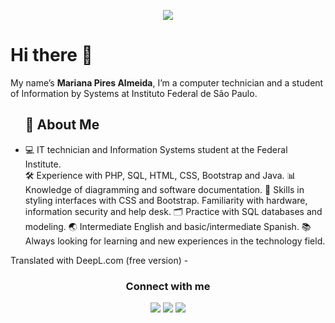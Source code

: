 <p align="center">
  <img src="https://capsule-render.vercel.app/api?type=waving&color=gradient&height=90"/>
</p>
<h1>Hi there 👋</h1>
<p>My name’s <strong>Mariana Pires Almeida</strong>, I’m a computer technician and a student of Information by Systems at Instituto Federal de São Paulo.</p> 
<ul>
<h2>🌼 About Me</h2>
<li>💻 IT technician and Information Systems student at the Federal Institute.</li>
🛠️ Experience with PHP, SQL, HTML, CSS, Bootstrap and Java.
📊 Knowledge of diagramming and software documentation.
🎨 Skills in styling interfaces with CSS and Bootstrap.
Familiarity with hardware, information security and help desk.
🗂️ Practice with SQL databases and modeling.
🌏 Intermediate English and basic/intermediate Spanish.
📚 Always looking for learning and new experiences in the technology field.
</ul>
Translated with DeepL.com (free version)
- <div align="center">
  <h3 style="">Connect with me</h3>
  <p>  
    <a href="https://www.instagram.com/_marianapires__/"><img src="https://img.shields.io/badge/-Instagram-%23E4405F?style=for-the-badge&logo=instagram&logoColor=white" target="_blank"></a>
    <a href="https://www.linkedin.com/in/marianapiresalmeida"><img src="https://img.shields.io/badge/-LinkedIn-%230077B5?style=for-the-badge&logo=linkedin&logoColor=white" target="_blank"></a>
    <a href="mailto:marianapires.mpa@gmail.com"><img src="https://img.shields.io/badge/-Gmail-%23333?style=for-the-badge&logo=gmail&logoColor=white" target="_blank"></a>
  </p>
</div>
